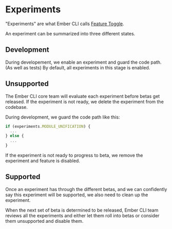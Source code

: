 # Experiments

"Experiments" are what Ember CLI calls [Feature Toggle](https://en.wikipedia.org/wiki/Feature_toggle).

An experiment can be summarized into three different states.

## Development
During developement, we enable an experiment and guard the code path. (As well
as tests) By default, all experiments in this stage is enabled.

## Unsupported
The Ember CLI core team will evaluate each experiment before betas get released.
If the experiment is not ready, we delete the experiment from the codebase.

During development, we guard the code path like this:

```javascript
if (experiments.MODULE_UNIFICATION) {
  ...
} else {
  ...
}
```

If the experiment is not ready to progress to beta, we remove the experiment and
feature is disabled.

## Supported
Once an experiment has through the different betas, and we can confidently say
this experiment will be supported, we also need to clean up the experiment.

When the next set of beta is determined to be released, Ember CLI team reviews
all the experiments and either let them roll into betas or consider them
unsupported and disable them.
